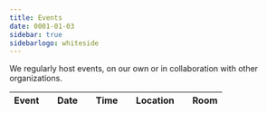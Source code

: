 ```yaml
---
title: Events
date: 0001-01-03
sidebar: true
sidebarlogo: whiteside
---
```


We regularly host events, on our own or in collaboration with other organizations.

| Event |     | Date |     | Time |     | Location |     | Room |
| ----- | --- | ---- | --- | ---- | --- | -------- | --- | ---- |

